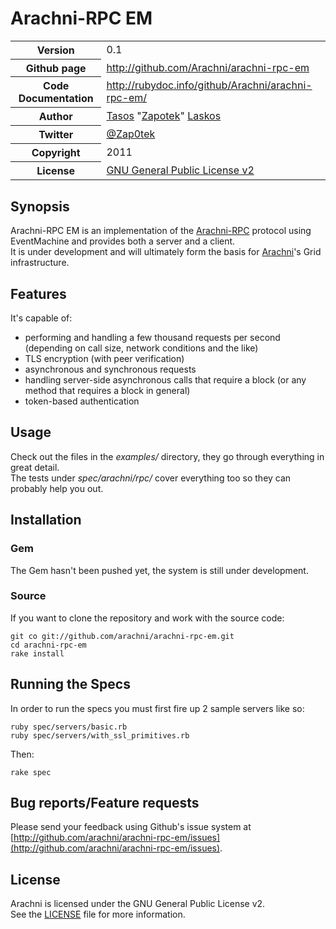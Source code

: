 # Arachni-RPC EM
<table>
    <tr>
        <th>Version</th>
        <td>0.1</td>
    </tr>
    <tr>
        <th>Github page</th>
        <td><a href="http://github.com/Arachni/arachni-rpc-em">http://github.com/Arachni/arachni-rpc-em</a></td>
     <tr/>
    <tr>
        <th>Code Documentation</th>
        <td><a href="http://rubydoc.info/github/Arachni/arachni-rpc-em/">http://rubydoc.info/github/Arachni/arachni-rpc-em/</a></td>
    </tr>
    <tr>
       <th>Author</th>
       <td><a href="mailto:tasos.laskos@gmail.com">Tasos</a> "<a href="mailto:zapotek@segfault.gr">Zapotek</a>" <a href="mailto:tasos.laskos@gmail.com">Laskos</a></td>
    </tr>
    <tr>
        <th>Twitter</th>
        <td><a href="http://twitter.com/Zap0tek">@Zap0tek</a></td>
    </tr>
    <tr>
        <th>Copyright</th>
        <td>2011</td>
    </tr>
    <tr>
        <th>License</th>
        <td><a href="file.LICENSE.html">GNU General Public License v2</a></td>
    </tr>
</table>

## Synopsis

Arachni-RPC EM is an implementation of the <a href="http://github.com/Arachni/arachni-rpc">Arachni-RPC</a> protocol using EventMachine and provides both a server and a client. <br/>
It is under development and will ultimately form the basis for <a href="http://arachni.segfault.gr">Arachni</a>'s Grid infrastructure.

## Features

It's capable of:

 - performing and handling a few thousand requests per second (depending on call size, network conditions and the like)
 - TLS encryption (with peer verification)
 - asynchronous and synchronous requests
 - handling server-side asynchronous calls that require a block (or any method that requires a block in general)
 - token-based authentication

## Usage

Check out the files in the <i>examples/</i> directory, they go through everything in great detail.<br/>
The tests under <i>spec/arachni/rpc/</i> cover everything too so they can probably help you out.

## Installation

### Gem

The Gem hasn't been pushed yet, the system is still under development.

### Source

If you want to clone the repository and work with the source code:

    git co git://github.com/arachni/arachni-rpc-em.git
    cd arachni-rpc-em
    rake install

## Running the Specs

In order to run the specs you must first fire up 2 sample servers like so:

    ruby spec/servers/basic.rb
    ruby spec/servers/with_ssl_primitives.rb

Then:

    rake spec

## Bug reports/Feature requests
Please send your feedback using Github's issue system at
[http://github.com/arachni/arachni-rpc-em/issues](http://github.com/arachni/arachni-rpc-em/issues).


## License
Arachni is licensed under the GNU General Public License v2.<br/>
See the [LICENSE](file.LICENSE.html) file for more information.

